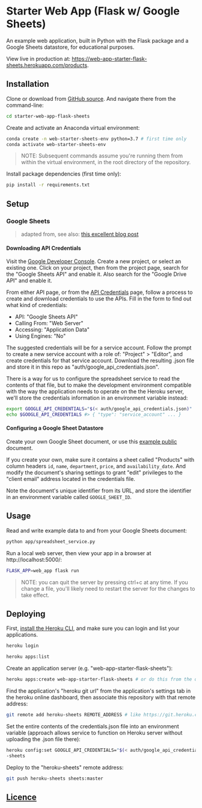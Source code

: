 # Starter Web App (Flask w/ Google Sheets)

An example web application, built in Python with the Flask package and a Google Sheets datastore, for educational purposes.

View live in production at: https://web-app-starter-flask-sheets.herokuapp.com/products.

## Installation

Clone or download from [GitHub source](https://github.com/prof-rossetti/web-app-starter-flask-sheets). And navigate there from the command-line:

```sh
cd starter-web-app-flask-sheets
```

Create and activate an Anaconda virtual environment:

```sh
conda create -n web-starter-sheets-env python=3.7 # first time only
conda activate web-starter-sheets-env
```
> NOTE: Subsequent commands assume you're running them from within the virtual environment, in the root directory of the repository.

Install package dependencies (first time only):

```sh
pip install -r requirements.txt
```

## Setup

### Google Sheets

> adapted from, see also: [this excellent blog post](https://www.twilio.com/blog/2017/02/an-easy-way-to-read-and-write-to-a-google-spreadsheet-in-python.html)

#### Downloading API Credentials

Visit the [Google Developer Console](https://console.developers.google.com/cloud-resource-manager). Create a new project, or select an existing one. Click on your project, then from the project page, search for the "Google Sheets API" and enable it. Also search for the "Google Drive API" and enable it.

From either API page, or from the [API Credentials](https://console.developers.google.com/apis/credentials) page, follow a process to create and download credentials to use the APIs. Fill in the form to find out what kind of credentials:

  + API: "Google Sheets API"
  + Calling From: "Web Server"
  + Accessing: "Application Data"
  + Using Engines: "No"

The suggested credentials will be for a service account. Follow the prompt to create a new service account with a role of: "Project" > "Editor", and create credentials for that service account. Download the resulting .json file and store it in this repo as "auth/google_api_credentials.json".

There is a way for us to configure the spreadsheet service to read the contents of that file, but to make the development environment compatible with the way the application needs to operate on the the Heroku server, we'll store the credentials information in an environment variable instead:

```sh
export GOOGLE_API_CREDENTIALS="$(< auth/google_api_credentials.json)"
echo $GOOGLE_API_CREDENTIALS #> { "type": "service_account" ... }
```

#### Configuring a Google Sheet Datastore

Create your own Google Sheet document, or use this [example public](https://docs.google.com/spreadsheets/d/1_hisQ9kNjmc-cafIasMue6IQG-ql_6TcqFGpVNOkUSE/edit#gid=0) document.

If you create your own, make sure it contains a sheet called "Products" with column headers `id`, `name`, `department`, `price`, and `availability_date`. And modify the document's sharing settings to grant "edit" privileges to the "client email" address located in the credentials file.

Note the document's unique identifier from its URL, and store the identifier in an environment variable called `GOOGLE_SHEET_ID`.

## Usage

Read and write example data to and from your Google Sheets document:

```sh
python app/spreadsheet_service.py
```

Run a local web server, then view your app in a browser at http://localhost:5000/:

```sh
FLASK_APP=web_app flask run
```

> NOTE: you can quit the server by pressing ctrl+c at any time. If you change a file, you'll likely need to restart the server for the changes to take effect.


## Deploying

First, [install the Heroku CLI](https://devcenter.heroku.com/articles/heroku-cli#download-and-install), and make sure you can login and list your applications.

```sh
heroku login

heroku apps:list
```

Create an application server (e.g. "web-app-starter-flask-sheets"):

```sh
heroku apps:create web-app-starter-flask-sheets # or do this from the online console
```

Find the application's "heroku git url" from the application's settings tab in the heroku online dashboard, then associate this repository with that remote address:

```sh
git remote add heroku-sheets REMOTE_ADDRESS # like https://git.heroku.com/web-app-starter-flask-sheets.git
```

Set the entire contents of the credentials.json file into an environment variable (approach allows service to function on Heroku server without uploading the .json file there):

```sh
heroku config:set GOOGLE_API_CREDENTIALS="$(< auth/google_api_credentials.json)" -a web-app-starter-flask
-sheets
```

Deploy to the "heroku-sheets" remote address:

```sh
git push heroku-sheets sheets:master
```

## [Licence](/LICENSE.md)

